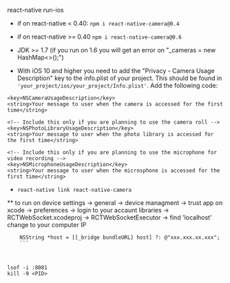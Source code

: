 react-native run-ios

 - if on react-native < 0.40: `npm i react-native-camera@0.4`
 - if on react-native >= 0.40 `npm i react-native-camera@0.6`

 - JDK >= 1.7 (if you run on 1.6 you will get an error on "_cameras = new HashMap<>();")
 - With iOS 10 and higher you need to add the "Privacy - Camera Usage Description" key to the info.plist of your project. This should be found in `'your_project/ios/your_project/Info.plist'`. Add the following code:
```
<key>NSCameraUsageDescription</key>
<string>Your message to user when the camera is accessed for the first time</string>

<!-- Include this only if you are planning to use the camera roll -->
<key>NSPhotoLibraryUsageDescription</key>
<string>Your message to user when the photo library is accessed for the first time</string>

<!-- Include this only if you are planning to use the microphone for video recording -->
<key>NSMicrophoneUsageDescription</key>
<string>Your message to user when the microsphone is accessed for the first time</string>
```

- `react-native link react-native-camera`

** to run on device
settings -> general -> device managment -> trust app
on xcode -> preferences -> login to your accaunt
libraries -> RCTWebSocket.xcodeproj -> RCTWebSocketExecutor -> find 'localhost'
change to your computer IP

```NSInteger port = [[[_bridge bundleURL] port] integerValue] ?: '/';
    NSString *host = [[_bridge bundleURL] host] ?: @"xxx.xxx.xx.xxx";
    ```



lsof -i :8081
kill -9 <PID>
